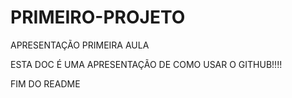 # PRIMEIRO-PROJETO
APRESENTAÇÃO PRIMEIRA AULA

ESTA DOC É UMA APRESENTAÇÃO DE COMO USAR O GITHUB!!!!

FIM DO README
